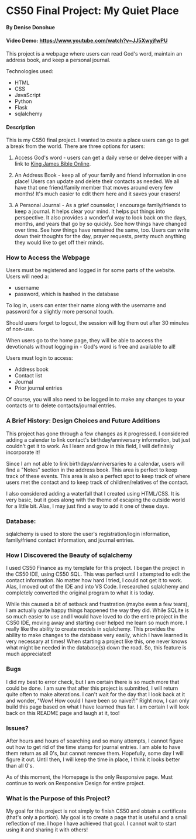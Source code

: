 # CS50 Final Project: My Quiet Place

#### By Denise Donohue

#### Video Demo: https://www.youtube.com/watch?v=JJ5XwyjfwPU

This project is a webpage where users can read God's word, maintain an address book, and keep a personal journal.

Technologies used:

* HTML
* CSS
* JavaScript
* Python
* Flask
* sqlalchemy

#### Description

This is my CS50 final project. I wanted to create a place users can go to get a break from the world. There are three options for users: 

1. Access God's word - users can get a daily verse or delve deeper with a link to [King James Bible Online](https://www.kingjamesbibleonline.org/). 

2. An Address Book - keep all of your family and friend information in one place! Users can update and delete their contacts as needed. We all have that one friend/family member that moves around every few months! It's much easier to edit them here and it saves your erasers!

3. A Personal Journal - As a grief counselor, I encourage family/friends to keep a journal. It helps clear your mind. It helps put things into perspective. It also provides a wonderful way to look back on the days, months, and years that go by so quickly. See how things have changed over time. See how things have remained the same, too. Users can write down their thoughts for the day, prayer requests, pretty much anything they would like to get off their minds. 

### How to Access the Webpage

Users must be registered and logged in for some parts of the website. Users will need a:

* username
* password, which is hashed in the database

To log in, users can enter their name along with the username and password for a slightly more personal touch.

Should users forget to logout, the session will log them out after 30 minutes of non-use.

When users go to the home page, they will be able to access the devotionals without logging in - God's word is free and available to all!

Users must login to access:

* Address book 
* Contact list 
* Journal 
* Prior journal entries

 Of course, you will also need to be logged in to make any changes to your contacts or to delete contacts/journal entries.

### A Brief History: Design Choices and Future Additions

This project has gone through a few changes as it progressed. I considered adding a calendar to link contact's birthday/anniversary information, but just couldn't get it to work. As I learn and grow in this field, I will definitely incorporate it! 

Since I am not able to link birthdays/anniversaries to a calendar, users will find a "Notes" section in the address book. This area is perfect to keep track of these events. This area is also a perfect spot to keep track of where users met the contact and to keep track of children/relatives of the contact.

I also considered adding a waterfall that I created using HTML/CSS. It is very basic, but it goes along with the theme of escaping the outside world for a little bit. Alas, I may just find a way to add it one of these days.

### Database: 

sqlalchemy is used to store the user's registration/login information, family/friend contact information, and journal entries.

### How I Discovered the Beauty of sqlalchemy

I used CS50 Finance as my template for this project. I began the project in the CS50 IDE, using CS50 SQL. This was perfect until I attempted to edit the contact information. No matter how hard I tried, I could not get it to work. Alas, I moved out of the IDE and into VS Code. I researched sqlalchemy and completely converted the original program to what it is today. 

While this caused a bit of setback and frustration (maybe even a few tears), I am actually quite happy things happened the way they did. While SQLite is so much easier to use and I would have loved to do the entire project in the CS50 IDE, moving away and starting over helped me learn so much more. I really like the ability to create models in sqlalchemy. This provides the ability to make changes to the database very easily, which I have learned is very necessary at times! When starting a project like this, one never knows what might be needed in the database(s) down the road. So, this feature is much appreciated!

### Bugs

I did my best to error check, but I am certain there is so much more that could be done. I am sure that after this project is submitted, I will return quite often to make alterations. I can't wait for the day that I look back at it and wonder, "Wow! How could I have been so naive?!" Right now, I can only build this page based on what I have learned thus far. I am certain I will look back on this README page and laugh at it, too!

### Issues?

After hours and hours of searching and so many attempts, I cannot figure out how to get rid of the time stamp for journal entries. I am able to have them return as all 0's, but cannot remove them. Hopefully, some day I will figure it out. Until then, I will keep the time in place, I think it looks better than all 0's.

As of this moment, the Homepage is the only Responsive page. Must continue to work on Responsive Design for entire project.

### What is the Purpose of this Project?

My goal for this project is not simply to finish CS50 and obtain a certificate (that's only a portion). My goal is to create a page that is useful and a small reflection of me. I hope I have achieved that goal. I cannot wait to start using it and sharing it with others!
